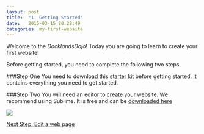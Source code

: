 ```yaml
---
layout: post
title:  "1. Getting Started"
date:   2015-03-15 20:28:49
categories: my-first-website
---
```


Welcome to the _DocklandsDojo_! Today you are going to learn to create your first website!

Before getting started, you need to complete the following two steps.

###Step One
You need to download this [starter kit](http://www.example.com) before getting started. It contains
everything you need to get started.


###Step Two
You will need an editor to create your website. We recommend using Sublime. It is free and can
be [downloaded here](http://www.sublimetext.com/2)

<img src="{{site.baseurl}}/assets/sublime.png" />


<a href="{{site.baseurl}}{% post_url 2015-03-15-edit-a-web-page %}" class="btn next-step pull-right">Next Step: Edit a web page</a>